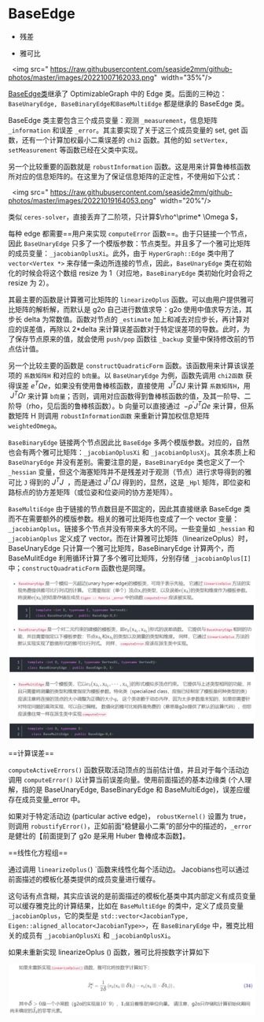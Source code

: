 
# BaseEdge

- 残差

- 雅可比

  

<p align="center">

  <img src=" https://raw.githubusercontent.com/seaside2mm/github-photos/master/images/20221007162033.png"  width="35%"/>

</p>

  

[BaseEdge类](https://github.com/RainerKuemmerle/g2o/blob/master/g2o/core/base_edge.h)继承了 OptimizableGraph 中的 Edge 类。后面的三种边：`BaseUnaryEdge, BaseBinaryEdge和BaseMultiEdge` 都是继承的 BaseEdge 类。

  

BaseEdge 类主要包含三个成员变量：观测 `_measurement`，信息矩阵 `_information` 和误差 `_error`。其主要实现了关于这三个成员变量的 set, get 函数，还有一个计算加权最小二乘误差的 `chi2` 函数。其他的如 `setVertex, setMeasurement` 等函数已经在父类中实现。

  

另一个比较重要的函数就是 `robustInformation` 函数。这是用来计算鲁棒核函数所对应的信息矩阵的。在这里为了保证信息矩阵的正定性，不使用如下公式：

<p align="center">

  <img src=" https://raw.githubusercontent.com/seaside2mm/github-photos/master/images/20221019164053.png"  width="20%"/>

</p>

  

类似 `ceres-solver`，直接丢弃了二阶项，只计算$\rho^\prime* \Omega $，

  
  

每种 edge 都需要==用户来实现 `computeError` 函数==。由于只链接一个节点，因此 `BaseUnaryEdge` 只多了一个模版参数：节点类型。并且多了一个雅可比矩阵的成员变量：`_jacobianOplusXi`。此外，由于 `HyperGraph::Edge` 类中用了 `vector<Vertex *>` 来存储一条边所连接的节点，因此，`BaseUnaryEdge` 类在初始化的时候会将这个数组 resize 为 1（对应地，`BaseBinaryEdge` 类初始化时会将之 resize 为 2）。

  

其最主要的函数是计算雅可比矩阵的 `linearizeOplus` 函数。可以由用户提供雅可比矩阵的解析解，而默认是 g2o 自己进行数值求导：g2o 使用中值求导方法，其步长 delta 为常数值。函数对节点的 `_estimate` 加上和减去对应步长，再计算对应的误差值，再除以 2*delta 来计算误差函数对于特定误差项的导数。此时，为了保存节点原来的值，就会使用 `push/pop` 函数往 `_backup` 变量中保持修改前的节点估计值。

  

另一个比较主要的函数是 `constructQuadraticForm` 函数。该函数用来计算该误差项的 `系数矩阵H` 和对应的 `b向量`。以 `BaseUnaryEdge` 为例，函数先调用 `chi2函数` 获得误差 $e^T\Omega e$，如果没有使用鲁棒核函数，直接使用  $J^T\Omega J$ 来计算 `系数矩阵H`，用  $J^T\Omega r$ 来计算 `b向量`；否则，调用对应函数得到鲁棒核函数的值，及其一阶导、二阶导（rho，见后面的鲁棒核函数）。b 向量可以直接通过  $-{\rho^\prime}J^T\Omega e$ 来计算，但系数矩阵 H 则调用 `robustInformation函数` 来重新计算加权信息矩阵 `weightedOmega`。

  

`BaseBinaryEdge` 链接两个节点因此比 `BaseEdge` 多两个模版参数。对应的，自然也会有两个雅可比矩阵：`_jacobianOplusXi` 和 `_jacobianOplusXj`。其余本质上和 `BaseUnaryEdge` 并没有差别。需要注意的是，`BaseBinaryEdge` 类也定义了一个 `_hessian` 变量，但这个海塞矩阵并不是残差对于观测（节点）进行求导得到的雅可比 `J` 得到的 $J^TJ$  ，而是通过 $J^T\Omega J$ 得到的，显然，这是 `_Hpl` 矩阵，即位姿和路标点的协方差矩阵（或位姿和位姿间的协方差矩阵）。

  

`BaseMultiEdge` 由于链接的节点数目是不固定的，因此其直接继承 BaseEdge 类而不在需要额外的模版参数。相关的雅可比矩阵也变成了一个 vector 变量：`_jacobianOplus`。链接多个节点并没有带来多大的不同。一些变量如 `_hessian` 和 `_jacobianOplus` 定义成了 vector。而在计算雅可比矩阵（linearizeOplus）时，BaseUnaryEdge 只计算一个雅可比矩阵，BaseBinaryEdge 计算两个，而 BaseMulitEdge 利用循环计算了多个雅可比矩阵，分别存储 `_jacobianOplus[I]` 中；`constructQuadraticForm` 函数也是同理。

  
  
  
![](https://raw.githubusercontent.com/seaside2mm/github-photos/master/g2o-edge.png)

==计算误差==

`computeActiveErrors()` 函数获取活动顶点的当前估计值，并且对于每个活动边调用 `computeError()` 以计算当前误差向量。使用前面描述的基本边缘类 (个人理解，指的是 BaseUnaryEdge, BaseBinaryEdge 和 BaseMultiEdge)，误差应缓存在成员变量_error 中。

  

如果对于特定活动边 (particular active edge)， `robustKernel()` 设置为 true，则调用 `robustifyError()`，正如前面“稳健最小二乘”的部分中的描述的，`_error` 是健壮的【前面提到了 g2o 是采用 Huber 鲁棒成本函数】。

  

==线性化方程组==

通过调用 `linearizeOplus(`) `函数来线性化每个活动边。 Jacobians也可以通过前面描述的模板化基类提供的成员变量进行缓存。

  

这句话有点含糊，其实应该说的是前面描述的模板化基类中其内部定义有成员变量可以缓存雅克比的计算结果，比如在 `BaseMultiEdge` 的类中，定义了成员变量 `_jacobianOplus`，它的类型是 `std::vector<JacobianType, Eigen::aligned_allocator<JacobianType>>`，在 `BaseBinaryEdge` 中，雅克比相关的成员有 `_jacobianOplusXi` 和 `_jacobianOplusXi`。

  

如果未重新实现 linearizeOplus () 函数，雅可比将按数字计算如下


![]( https://raw.githubusercontent.com/seaside2mm/github-photos/master/202301190946983.png )